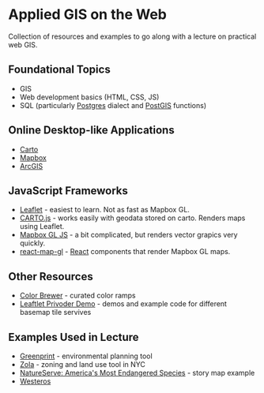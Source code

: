 # Applied GIS on the Web
Collection of resources and examples to go along with a lecture on practical web GIS.

## Foundational Topics
* GIS
* Web development basics (HTML, CSS, JS)
* SQL (particularly [Postgres](https://www.postgresql.org/) dialect and [PostGIS](https://postgis.net/) functions)

## Online Desktop-like Applications
* [Carto](www.carto.com)
* [Mapbox](www.mapbox.com)
* [ArcGIS](https://www.arcgis.com)

## JavaScript Frameworks
* [Leaflet](https://leafletjs.com/) - easiest to learn. Not as fast as Mapbox GL.
* [CARTO.js](https://carto.com/developers/carto-js/v3/) - works easily with geodata stored on carto. Renders maps using Leaflet.  
* [Mapbox GL JS](https://docs.mapbox.com/mapbox-gl-js/api/) - a bit complicated, but renders vector grapics very quickly. 
* [react-map-gl](https://uber.github.io/react-map-gl/#/) - [React](https://reactjs.org/) components that render Mapbox GL maps. 

## Other Resources
* [Color Brewer](http://colorbrewer2.org/#type=sequential&scheme=BuGn&n=3) - curated color ramps
* [Leaftlet Privoder Demo](https://leaflet-extras.github.io/leaflet-providers/preview/) - demos and example code for different basemap tile servives

## Examples Used in Lecture
* [Greenprint](https://tools.wprdc.org/urban-greenprint) - environmental planning tool
* [Zola](https://zola.planning.nyc.gov/) - zoning and land use tool in NYC
* [NatureServe: America's Most Endangered Species](https://natureserve.maps.arcgis.com/apps/Cascade/index.html?appid=5446925c6f73456f8a868652aad15b8d) - story map example
* [Westeros](https://public.carto.com/builder/f580acdf-f653-47a0-9889-952b086b5ea4/embed?state=%7B%22map%22%3A%7B%22ne%22%3A%5B-25.562265014427492%2C-41.22070312500001%5D%2C%22sw%22%3A%5B49.15296965617042%2C121.20117187500001%5D%2C%22center%22%3A%5B14.902321826141808%2C39.99023437500001%5D%2C%22zoom%22%3A4%7D%7D)
